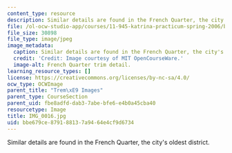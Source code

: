 ```yaml
---
content_type: resource
description: Similar details are found in the French Quarter, the city's oldest district.
file: /ol-ocw-studio-app/courses/11-945-katrina-practicum-spring-2006/bbe679ce879188137a9464e4cf9d6734_IMG_0016.jpg
file_size: 30898
file_type: image/jpeg
image_metadata:
  caption: Similar details are found in the French Quarter, the city's oldest district.
  credit: 'Credit: Image courtesy of MIT OpenCourseWare.'
  image-alt: French Quarter trim detail.
learning_resource_types: []
license: https://creativecommons.org/licenses/by-nc-sa/4.0/
ocw_type: OCWImage
parent_title: "Trem\xE9 Images"
parent_type: CourseSection
parent_uid: fbe8adfd-dab3-7abe-bfe6-e4b0a45cba40
resourcetype: Image
title: IMG_0016.jpg
uid: bbe679ce-8791-8813-7a94-64e4cf9d6734
---
```

Similar details are found in the French Quarter, the city's oldest district.